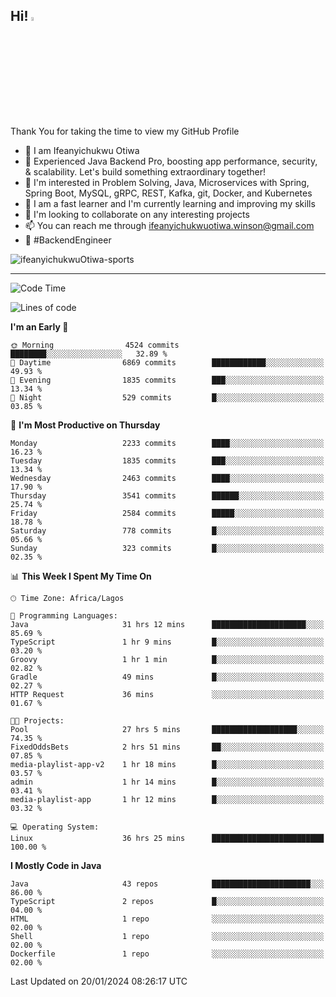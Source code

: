 <!-- BLOG-POST-LIST:START --><!-- BLOG-POST-LIST:END -->

## Hi! <img src="https://media.giphy.com/media/hvRJCLFzcasrR4ia7z/giphy.gif" width="4%"> 

Thank You for taking the time to view my GitHub Profile

- 👋 I am Ifeanyichukwu Otiwa
- 🚀 Experienced Java Backend Pro, boosting app performance, security, & scalability. Let's build something extraordinary together!
- 👀 I'm interested in Problem Solving, Java, Microservices with Spring, Spring Boot, MySQL, gRPC, REST, Kafka, git, Docker, and Kubernetes
- 🌱 I am a fast learner and I'm currently learning and improving my skills
- 💞️ I'm looking to collaborate on any interesting projects
- 📫 You can reach me through ifeanyichukwuotiwa.winson@gmail.com
- 🚀 #BackendEngineer

<p align="left" marginTop="10px"> <img src="https://komarev.com/ghpvc/?username=ifeanyichukwuOtiwa-sports&label=Profile%20views&color=0e75b6&style=for-the-badge" alt="ifeanyichukwuOtiwa-sports" /> </p>

***

<!--START_SECTION:waka-->
![Code Time](http://img.shields.io/badge/Code%20Time-2%2C143%20hrs%2038%20mins-blue)

![Lines of code](https://img.shields.io/badge/From%20Hello%20World%20I%27ve%20Written-4.6%20million%20lines%20of%20code-blue)

**I'm an Early 🐤** 

```text
🌞 Morning                4524 commits        ████████░░░░░░░░░░░░░░░░░   32.89 % 
🌆 Daytime                6869 commits        ████████████░░░░░░░░░░░░░   49.93 % 
🌃 Evening                1835 commits        ███░░░░░░░░░░░░░░░░░░░░░░   13.34 % 
🌙 Night                  529 commits         █░░░░░░░░░░░░░░░░░░░░░░░░   03.85 % 
```
📅 **I'm Most Productive on Thursday** 

```text
Monday                   2233 commits        ████░░░░░░░░░░░░░░░░░░░░░   16.23 % 
Tuesday                  1835 commits        ███░░░░░░░░░░░░░░░░░░░░░░   13.34 % 
Wednesday                2463 commits        ████░░░░░░░░░░░░░░░░░░░░░   17.90 % 
Thursday                 3541 commits        ██████░░░░░░░░░░░░░░░░░░░   25.74 % 
Friday                   2584 commits        █████░░░░░░░░░░░░░░░░░░░░   18.78 % 
Saturday                 778 commits         █░░░░░░░░░░░░░░░░░░░░░░░░   05.66 % 
Sunday                   323 commits         █░░░░░░░░░░░░░░░░░░░░░░░░   02.35 % 
```


📊 **This Week I Spent My Time On** 

```text
🕑︎ Time Zone: Africa/Lagos

💬 Programming Languages: 
Java                     31 hrs 12 mins      █████████████████████░░░░   85.69 % 
TypeScript               1 hr 9 mins         █░░░░░░░░░░░░░░░░░░░░░░░░   03.20 % 
Groovy                   1 hr 1 min          █░░░░░░░░░░░░░░░░░░░░░░░░   02.82 % 
Gradle                   49 mins             █░░░░░░░░░░░░░░░░░░░░░░░░   02.27 % 
HTTP Request             36 mins             ░░░░░░░░░░░░░░░░░░░░░░░░░   01.67 % 

🐱‍💻 Projects: 
Pool                     27 hrs 5 mins       ███████████████████░░░░░░   74.35 % 
FixedOddsBets            2 hrs 51 mins       ██░░░░░░░░░░░░░░░░░░░░░░░   07.85 % 
media-playlist-app-v2    1 hr 18 mins        █░░░░░░░░░░░░░░░░░░░░░░░░   03.57 % 
admin                    1 hr 14 mins        █░░░░░░░░░░░░░░░░░░░░░░░░   03.41 % 
media-playlist-app       1 hr 12 mins        █░░░░░░░░░░░░░░░░░░░░░░░░   03.32 % 

💻 Operating System: 
Linux                    36 hrs 25 mins      █████████████████████████   100.00 % 
```

**I Mostly Code in Java** 

```text
Java                     43 repos            ██████████████████████░░░   86.00 % 
TypeScript               2 repos             █░░░░░░░░░░░░░░░░░░░░░░░░   04.00 % 
HTML                     1 repo              ░░░░░░░░░░░░░░░░░░░░░░░░░   02.00 % 
Shell                    1 repo              ░░░░░░░░░░░░░░░░░░░░░░░░░   02.00 % 
Dockerfile               1 repo              ░░░░░░░░░░░░░░░░░░░░░░░░░   02.00 % 
```




 Last Updated on 20/01/2024 08:26:17 UTC
<!--END_SECTION:waka-->

<!--
<p align="center">
![trophy](https://github-profile-trophy.vercel.app/?username=ifeanyichukwuOtiwa-sports&theme=onedark) (https://github.com/ryo-ma/github-profile-trophy)
</p>
-->

<!---
ifeanyi-otiwa/ifeanyi-otiwa is a ✨ special ✨ repository because its `README.md` (this file) appears on your GitHub profile.
You can click the Preview link to take a look at your changes.
--->
